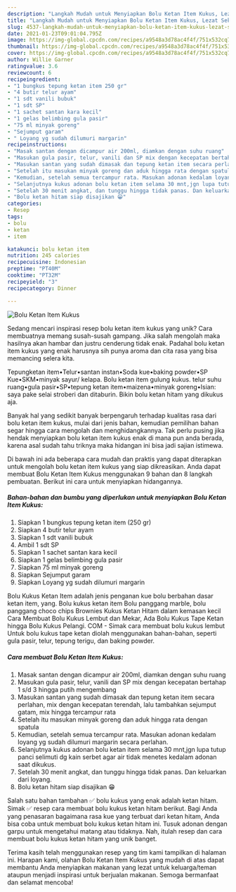```yaml
---
description: "Langkah Mudah untuk Menyiapkan Bolu Ketan Item Kukus, Lezat Sekali"
title: "Langkah Mudah untuk Menyiapkan Bolu Ketan Item Kukus, Lezat Sekali"
slug: 4537-langkah-mudah-untuk-menyiapkan-bolu-ketan-item-kukus-lezat-sekali
date: 2021-01-23T09:01:04.795Z
image: https://img-global.cpcdn.com/recipes/a9548a3d78ac4f4f/751x532cq70/bolu-ketan-item-kukus-foto-resep-utama.jpg
thumbnail: https://img-global.cpcdn.com/recipes/a9548a3d78ac4f4f/751x532cq70/bolu-ketan-item-kukus-foto-resep-utama.jpg
cover: https://img-global.cpcdn.com/recipes/a9548a3d78ac4f4f/751x532cq70/bolu-ketan-item-kukus-foto-resep-utama.jpg
author: Willie Garner
ratingvalue: 3.6
reviewcount: 6
recipeingredient:
- "1 bungkus tepung ketan item 250 gr"
- "4 butir telur ayam"
- "1 sdt vanili bubuk"
- "1 sdt SP"
- "1 sachet santan kara kecil"
- "1 gelas belimbing gula pasir"
- "75 ml minyak goreng"
- "Sejumput garam"
- " Loyang yg sudah dilumuri margarin"
recipeinstructions:
- "Masak santan dengan dicampur air 200ml, diamkan dengan suhu ruang"
- "Masukan gula pasir, telur, vanili dan SP mix dengan kecepatan bertahap 1 s/d 3 hingga putih mengembang"
- "Masukan santan yang sudah dimasak dan tepung ketan item secara perlahan, mix dengan kecepatan terendah, lalu tambahkan sejumput gatam, mix hingga tercampur rata"
- "Setelah itu masukan minyak goreng dan aduk hingga rata dengan spatula"
- "Kemudian, setelah semua tercampur rata. Masukan adonan kedalam loyang yg sudah dilumuri margarin secara perlahan."
- "Selanjutnya kukus adonan bolu ketan item selama 30 mnt,jgn lupa tutup panci selimuti dg kain serbet agar air tidak menetes kedalam adonan saat dikukus."
- "Setelah 30 menit angkat, dan tunggu hingga tidak panas. Dan keluarkan dari loyang."
- "Bolu ketan hitam siap disajikan 😁"
categories:
- Resep
tags:
- bolu
- ketan
- item

katakunci: bolu ketan item 
nutrition: 245 calories
recipecuisine: Indonesian
preptime: "PT40M"
cooktime: "PT32M"
recipeyield: "3"
recipecategory: Dinner

---
```



![Bolu Ketan Item Kukus](https://img-global.cpcdn.com/recipes/a9548a3d78ac4f4f/751x532cq70/bolu-ketan-item-kukus-foto-resep-utama.jpg)

Sedang mencari inspirasi resep bolu ketan item kukus yang unik? Cara membuatnya memang susah-susah gampang. Jika salah mengolah maka hasilnya akan hambar dan justru cenderung tidak enak. Padahal bolu ketan item kukus yang enak harusnya sih punya aroma dan cita rasa yang bisa memancing selera kita.

Tepungketan item•Telur•santan instan•Soda kue•baking powder•SP Kue•SKM•minyak sayur/ kelapa. Bolu ketan item gulung kukus. telur suhu ruang•gula pasir•SP•tepung ketan item•maizena•minyak goreng•Isian: saya pake selai stroberi dan ditaburin. Bikin bolu ketan hitam yang dikukus aja.

Banyak hal yang sedikit banyak berpengaruh terhadap kualitas rasa dari bolu ketan item kukus, mulai dari jenis bahan, kemudian pemilihan bahan segar hingga cara mengolah dan menghidangkannya. Tak perlu pusing jika hendak menyiapkan bolu ketan item kukus enak di mana pun anda berada, karena asal sudah tahu triknya maka hidangan ini bisa jadi sajian istimewa.


Di bawah ini ada beberapa cara mudah dan praktis yang dapat diterapkan untuk mengolah bolu ketan item kukus yang siap dikreasikan. Anda dapat membuat Bolu Ketan Item Kukus menggunakan 9 bahan dan 8 langkah pembuatan. Berikut ini cara untuk menyiapkan hidangannya.

<!--inarticleads1-->

##### Bahan-bahan dan bumbu yang diperlukan untuk menyiapkan Bolu Ketan Item Kukus:

1. Siapkan 1 bungkus tepung ketan item (250 gr)
1. Siapkan 4 butir telur ayam
1. Siapkan 1 sdt vanili bubuk
1. Ambil 1 sdt SP
1. Siapkan 1 sachet santan kara kecil
1. Siapkan 1 gelas belimbing gula pasir
1. Siapkan 75 ml minyak goreng
1. Siapkan Sejumput garam
1. Siapkan  Loyang yg sudah dilumuri margarin


Bolu Kukus Ketan Item adalah jenis penganan kue bolu berbahan dasar ketan item, yang. Bolu kukus ketan item Bolu panggang marble, bolu panggang choco chips Brownies Kukus Ketan Hitam dalam kemasan kecil Cara Membuat Bolu Kukus Lembut dan Mekar, Ada Bolu Kukus Tape Ketan hingga Bolu Kukus Pelangi. COM - Simak cara membuat bolu kukus lembut Untuk bolu kukus tape ketan diolah menggunakan bahan-bahan, seperti gula pasir, telur, tepung terigu, dan baking powder. 

<!--inarticleads2-->

##### Cara membuat Bolu Ketan Item Kukus:

1. Masak santan dengan dicampur air 200ml, diamkan dengan suhu ruang
1. Masukan gula pasir, telur, vanili dan SP mix dengan kecepatan bertahap 1 s/d 3 hingga putih mengembang
1. Masukan santan yang sudah dimasak dan tepung ketan item secara perlahan, mix dengan kecepatan terendah, lalu tambahkan sejumput gatam, mix hingga tercampur rata
1. Setelah itu masukan minyak goreng dan aduk hingga rata dengan spatula
1. Kemudian, setelah semua tercampur rata. Masukan adonan kedalam loyang yg sudah dilumuri margarin secara perlahan.
1. Selanjutnya kukus adonan bolu ketan item selama 30 mnt,jgn lupa tutup panci selimuti dg kain serbet agar air tidak menetes kedalam adonan saat dikukus.
1. Setelah 30 menit angkat, dan tunggu hingga tidak panas. Dan keluarkan dari loyang.
1. Bolu ketan hitam siap disajikan 😁


Salah satu bahan tambahan ✅ bolu kukus yang enak adalah ketan hitam. Simak ✅ resep cara membuat bolu kukus ketan hitam berikut. Bagi Anda yang penasaran bagaimana rasa kue yang terbuat dari ketan hitam, Anda bisa coba untuk membuat bolu kukus ketan hitam ini. Tusuk adonan dengan garpu untuk mengetahui matang atau tidaknya. Nah, itulah resep dan cara membuat bolu kukus ketan hitam yang unik banget. 

Terima kasih telah menggunakan resep yang tim kami tampilkan di halaman ini. Harapan kami, olahan Bolu Ketan Item Kukus yang mudah di atas dapat membantu Anda menyiapkan makanan yang lezat untuk keluarga/teman ataupun menjadi inspirasi untuk berjualan makanan. Semoga bermanfaat dan selamat mencoba!
